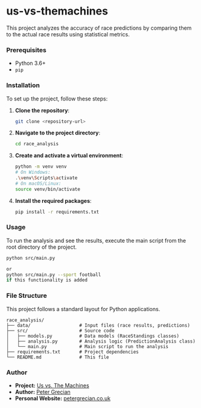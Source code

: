 # us-vs-themachines

This project analyzes the accuracy of race predictions by comparing them to the actual race results using statistical metrics.


### Prerequisites

  * Python 3.6+
  * `pip`

### Installation

To set up the project, follow these steps:

1.  **Clone the repository**:

    ```bash
    git clone <repository-url>
    ```

2.  **Navigate to the project directory**:

    ```bash
    cd race_analysis
    ```

3.  **Create and activate a virtual environment**:

    ```bash
    python -m venv venv
    # On Windows:
    .\venv\Scripts\activate
    # On macOS/Linux:
    source venv/bin/activate
    ```

4.  **Install the required packages**:

    ```bash
    pip install -r requirements.txt
    ```

### Usage

To run the analysis and see the results, execute the main script from the root directory of the project.

```bash
python src/main.py

or
python src/main.py --sport football 
if this functionality is added
```

### File Structure

This project follows a standard layout for Python applications.

```
race_analysis/
├── data/                  # Input files (race results, predictions)
├── src/                   # Source code
│   ├── models.py          # Data models (RaceStandings classes)
│   ├── analysis.py        # Analysis logic (PredictionAnalysis class)
│   └── main.py            # Main script to run the analysis
├── requirements.txt       # Project dependencies
└── README.md              # This file
```

### Author

* **Project:** [Us vs. The Machines](https://github.com/PeterGrecian/us-vs-the-machines)
* **Author:** [Peter Grecian](https://github.com/PeterGrecian)
* **Personal Website:** [petergrecian.co.uk](https://w3.petergrecian.co.uk)

